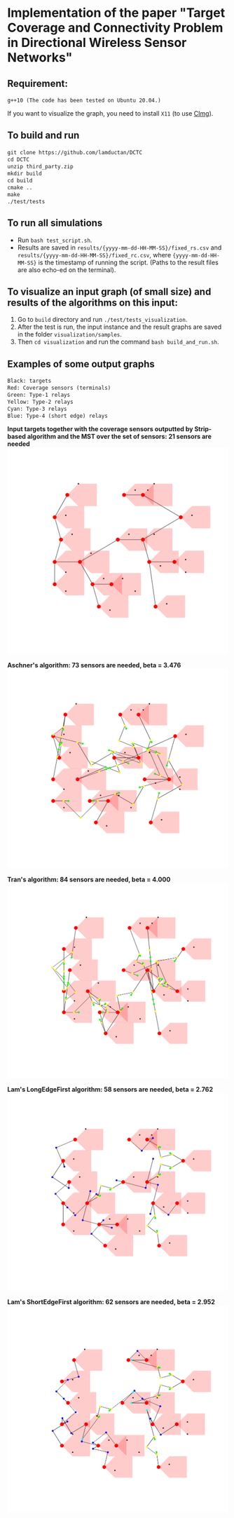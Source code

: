 # Implementation of the paper "Target Coverage and Connectivity Problem in Directional Wireless Sensor Networks"

## Requirement:
```
g++10 (The code has been tested on Ubuntu 20.04.)
```
If you want to visualize the graph, you need to install `X11` (to use [CImg](https://github.com/dtschump/CImg)).

## To build and run
```
git clone https://github.com/lamductan/DCTC
cd DCTC
unzip third_party.zip
mkdir build
cd build
cmake ..
make
./test/tests
```

## To run all simulations
* Run `bash test_script.sh`.
* Results are saved in `results/{yyyy-mm-dd-HH-MM-SS}/fixed_rs.csv` and `results/{yyyy-mm-dd-HH-MM-SS}/fixed_rc.csv`, where `{yyyy-mm-dd-HH-MM-SS}` is the timestamp of running the script. (Paths to the result files are also echo-ed on the terminal).

## To visualize an input graph (of small size) and results of the algorithms on this input:
1. Go to `build` directory and run `./test/tests_visualization`.
2. After the test is run, the input instance and the result graphs are saved in the folder `visualization/samples`. 
3. Then `cd visualization` and run the command `bash build_and_run.sh`.

## Examples of some output graphs
```
Black: targets
Red: Coverage sensors (terminals)
Green: Type-1 relays
Yellow: Type-2 relays
Cyan: Type-3 relays
Blue: Type-4 (short edge) relays
```
**Input targets together with the coverage sensors outputted by Strip-based algorithm and the MST over the set of sensors: 21 sensors are needed**
![alt text](visualization/samples/mst_graph.png)

**Aschner's algorithm: 73 sensors are needed, beta = 3.476**
![alt text](visualization/samples/relays_mst_graph_Aschner.png)

**Tran's algorithm: 84 sensors are needed, beta = 4.000**
![alt text](visualization/samples/relays_mst_graph_Tran.png)

**Lam's LongEdgeFirst algorithm: 58 sensors are needed, beta = 2.762**
![alt text](visualization/samples/relays_mst_graph_Lam_LEF.png)

**Lam's ShortEdgeFirst algorithm: 62 sensors are needed, beta = 2.952**
![alt text](visualization/samples/relays_mst_graph_Lam_SEF.png)
